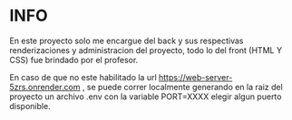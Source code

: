 # INFO
En este proyecto solo me encargue del back y sus respectivas renderizaciones y administracion del proyecto, todo lo del front (HTML Y CSS) fue brindado por el profesor.

En caso de que no este habilitado la url https://web-server-5zrs.onrender.com , se puede correr localmente generando en la raiz del proyecto un archivo .env con la variable PORT=XXXX elegir algun puerto disponible.